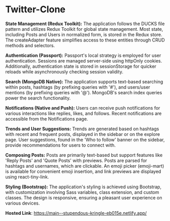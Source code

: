 # Twitter-Clone
  **State Management (Redux Toolkit):** The application follows the DUCKS file pattern and utilizes Redux Toolkit for global state management. Most state, including Posts and Users in normalized form, is stored in the Redux store. The createAdapter feature simplifies access to these entities through CRUD methods and selectors.

  **Authentication (Passport):** Passport's local strategy is employed for user authentication. Sessions are managed server-side using httpOnly cookies. Additionally, authentication state is stored in sessionStorage for quicker reloads while asynchronously checking session validity.

  **Search (MongoDB Native):** The application supports text-based searching within posts, hashtags (by prefixing queries with '#'), and users/user mentions (by prefixing queries with '@'). MongoDB's search index queries power the search functionality.

  **Notifications (Native and Push):** Users can receive push notifications for various interactions like replies, likes, and follows. Recent notifications are accessible from the Notifications page.

  **Trends and User Suggestions:** Trends are generated based on hashtags with recent and frequent posts, displayed in the sidebar or on the explore page. User suggestions, found in the 'Who to follow' banner on the sidebar, provide recommendations for users to connect with.

  **Composing Posts:** Posts are primarily text-based but support features like 'Reply Posts' and 'Quote Posts' with previews. Posts are parsed for hashtags and usernames, which are clickable. An emoji picker (emoji-mart) is available for convenient emoji insertion, and link previews are displayed using react-tiny-link.

  **Styling (Bootstrap):** The application's styling is achieved using Bootstrap, with customization involving Sass variables, class extension, and custom classes. The design is responsive, ensuring a pleasant user experience on various devices.

**Hosted Link**: https://main--stupendous-kringle-eb015e.netlify.app/
